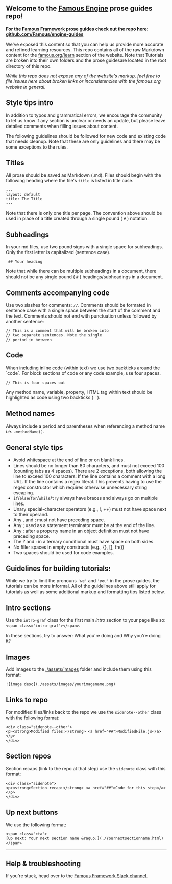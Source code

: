 ## Welcome to the [Famous Engine](https://famous.org/learn) prose guides repo! 

**For the [Famous Framework](https://famous.org/framework) prose guides check out the repo here: [github.com/Famous/engine-guides](https://github.com/Famous/engine-guides)**

We've exposed this content so that you can help us provide more accurate and refined learning resources. This repo contains all of the raw Markdown content for the [famous.org/learn](https://famous.org/learn) section of the website. Note that Tutorials are broken into their own folders and the prose guidesare located in the root directory of this repo. 

_While this repo does not expose any of the website's markup, feel free to file issues here about broken links or inconsistencies with the famous.org website in general._ 

## Style tips intro

In addition to typos and grammatical errors, we encourage the community to let us know if any section is unclear or needs an update, but please leave detailed comments when filling issues about content. 

The following guidelines should be followed for new code and existing code that needs cleanup. Note that these are only guidelines and there may be some exceptions to the rules.

## Titles

All prose should be saved as Markdown (.md). Files should begin with the following heading where the file's `title` is listed in title case. 

    ---
    layout: default
    title: The Title
    ---

Note that there is only one title per page. The convention above should be used in place of a title created through a single pound ( `#` ) notation.

## Subheadings

In your md files, use two pound signs with a single space for subheadings. Only the first letter is capitalized (sentence case).

     ## Your heading

Note that while there can be multiple subheadings in a document, there should not be any single pound ( `#` ) headings/subheadings in a document.

## Comments accompanying code

Use two slashes for comments: `//`. Comments should be formated in sentence case with a single space between the start of the comment and the text. Comments should not end with punctuation unless followed by another sentence:
    
    // This is a comment that will be broken into
    // two separate sentences. Note the single  
    // period in between

## Code 

When including inline code (within text) we use  two backticks around the &#96;code&#96;. For block sections of code or any code example, use four spaces.
    
    // This is four spaces out
    
Any method name, variable, property, HTML tag within text should be highlighted as code using two backticks ( ` ).


## Method names

Always include a period and parentheses when referencing a method name i.e. `.methodName()`. 


## General style tips

 - Avoid whitespace at the end of line or on blank lines.
 - Lines should be no longer than 80 characters, and must not exceed 100 (counting tabs as 4 spaces). There are 2 exceptions, both allowing the line to exceed 100 characters: If the line contains a comment with a long URL. If the line contains a regex literal. This prevents having to use the regex constructor which requires otherwise unnecessary string escaping.
 - `if`/`else`/`for`/`while`/`try` always have braces and always go on multiple lines.
 - Unary special-character operators (e.g., !, ++) must not have space next to their operand.
 - Any , and ; must not have preceding space.
 - Any ; used as a statement terminator must be at the end of the line.
 - Any : after a property name in an object definition must not have preceding space.
 - The ? and : in a ternary conditional must have space on both sides.
 - No filler spaces in empty constructs (e.g., {}, [], fn())
 - Two spaces should be used for code examples. 

## Guidelines for building tutorials:

While we try to limit the pronouns `'we'` and `'you'` in the prose guides, the tutorials can be more informal. All of the guidelines above still apply for tutorials as well as some additional markup and formatting tips listed below.

## Intro sections  

Use the `intro-graf` class for the first main _intro_ section to your page like so: `<span class="intro-graf"></span>`. 

In these sections, try to answer: What you're doing and Why you're doing it?

## Images

Add images to the [./assets/images](#) folder and include them using this format: 

`![image desc](./assets/images/yourimagename.png)`

## Links to repo 

For modified files/links back to the repo we use the `sidenote--other` class with the following format:
    
    <div class="sidenote--other">
    <p><strong>Modified files:</strong> <a href="##">ModifiedFile.js</a></p>
    </div>

## Section repos

Section recaps (link to the repo at that step) use the `sidenote` class with this format:

    <div class="sidenote">
    <p><strong>Section recap:</strong> <a href="##">Code for this step</a></p>
    </div>


## Up next buttons

We use the following format:

    <span class="cta">
    [Up next: Your next section name &raquo;](./Yournextsectionname.html) 
    </span>

---------------------------------

## Help &amp; troubleshooting

If you're stuck, head over to the [Famous Framework Slack channel](https://famous-community.slack.com/messages/framework/).
